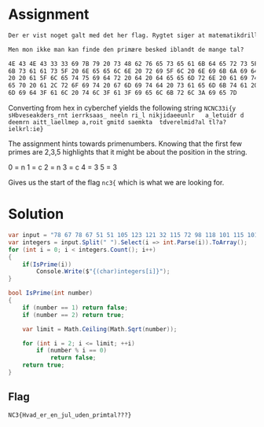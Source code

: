 # Assignment
```txt
Der er vist noget galt med det her flag. Rygtet siger at matematikdrillenissen har været på spil.

Men mon ikke man kan finde den primære besked iblandt de mange tal?

4E 43 4E 43 33 33 69 7B 79 20 73 48 62 76 65 73 65 61 6B 64 65 72 73 5F 72 6E 74 20 69 65 72 72 
6B 73 61 61 73 5F 20 6E 65 65 6C 6E 20 72 69 5F 6C 20 6E 69 6B 6A 69 64 61 65 65 75 6E 6C 72 20 
20 20 61 5F 6C 65 74 75 69 64 72 20 64 20 64 65 65 6D 72 6E 20 61 69 74 74 5F 6C 61 65 6C 6C 6D 
65 70 20 61 2C 72 6F 69 74 20 67 6D 69 74 64 20 73 61 65 6D 6B 74 61 20 20 74 64 76 65 72 65 6C 
6D 69 64 3F 61 6C 20 74 6C 3F 61 3F 69 65 6C 6B 72 6C 3A 69 65 7D 

```

Converting from hex in cyberchef yields the following string
`NCNC33i{y sHbveseakders_rnt ierrksaas_ neeln ri_l nikjidaeeunlr   a_letuidr d deemrn aitt_laellmep a,roit gmitd saemkta  tdverelmid?al tl?a?ielkrl:ie}`

The assignment hints towards primenumbers.
Knowing that the first few primes are 2,3,5 highlights that it might be about the position in the string.

0 = n
1 = c
2 = n
3 = c
4 = 3
5 = 3

Gives us the start of the flag `nc3{` which is what we are looking for.


# Solution
```csharp
var input = "78 67 78 67 51 51 105 123 121 32 115 72 98 118 101 115 101 97 107 100 101 114 115 95 114 110 116 32 105 101 114 114 107 115 97 97 115 95 32 110 101 101 108 110 32 114 105 95 108 32 110 105 107 106 105 100 97 101 101 117 110 108 114 32 32 32 97 95 108 101 116 117 105 100 114 32 100 32 100 101 101 109 114 110 32 97 105 116 116 95 108 97 101 108 108 109 101 112 32 97 44 114 111 105 116 32 103 109 105 116 100 32 115 97 101 109 107 116 97 32 32 116 100 118 101 114 101 108 109 105 100 63 97 108 32 116 108 63 97 63 105 101 108 107 114 108 58 105 101 125";
var integers = input.Split(" ").Select(i => int.Parse(i)).ToArray();
for (int i = 0; i < integers.Count(); i++)
{
    if(IsPrime(i))
        Console.Write($"{(char)integers[i]}");
}

bool IsPrime(int number)
{
    if (number == 1) return false;
    if (number == 2) return true;

    var limit = Math.Ceiling(Math.Sqrt(number));

    for (int i = 2; i <= limit; ++i)
        if (number % i == 0)
            return false;
    return true;
}

```

## Flag
`NC3{Hvad_er_en_jul_uden_primtal???}`
